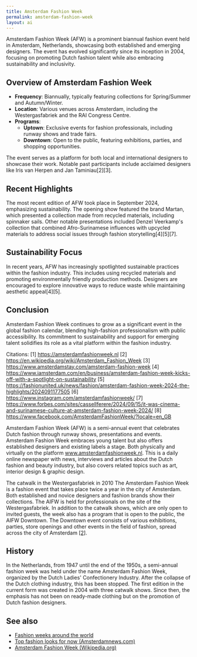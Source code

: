 ```yaml
---
title: Amsterdam Fashion Week
permalink: amsterdam-fashion-week
layout: ai
---
```


Amsterdam Fashion Week (AFW) is a prominent biannual fashion event held in Amsterdam, Netherlands, showcasing both established and emerging designers. The event has evolved significantly since its inception in 2004, focusing on promoting Dutch fashion talent while also embracing sustainability and inclusivity.

## Overview of Amsterdam Fashion Week

- **Frequency**: Biannually, typically featuring collections for Spring/Summer and Autumn/Winter.
- **Location**: Various venues across Amsterdam, including the Westergasfabriek and the RAI Congress Centre.
- **Programs**:
  - **Uptown**: Exclusive events for fashion professionals, including runway shows and trade fairs.
  - **Downtown**: Open to the public, featuring exhibitions, parties, and shopping opportunities.

The event serves as a platform for both local and international designers to showcase their work. Notable past participants include acclaimed designers like Iris van Herpen and Jan Taminiau[2][3].

## Recent Highlights

The most recent edition of AFW took place in September 2024, emphasizing sustainability. The opening show featured the brand Martan, which presented a collection made from recycled materials, including spinnaker sails. Other notable presentations included Denzel Veerkamp's collection that combined Afro-Surinamese influences with upcycled materials to address social issues through fashion storytelling[4][5][7].

## Sustainability Focus

In recent years, AFW has increasingly spotlighted sustainable practices within the fashion industry. This includes using recycled materials and promoting environmentally friendly production methods. Designers are encouraged to explore innovative ways to reduce waste while maintaining aesthetic appeal[4][5].

## Conclusion

Amsterdam Fashion Week continues to grow as a significant event in the global fashion calendar, blending high-fashion professionalism with public accessibility. Its commitment to sustainability and support for emerging talent solidifies its role as a vital platform within the fashion industry.

Citations:
[1] https://amsterdamfashionweek.nl
[2] https://en.wikipedia.org/wiki/Amsterdam_Fashion_Week
[3] https://www.amsterdamstay.com/amsterdam-fashion-week
[4] https://www.iamsterdam.com/en/business/amsterdam-fashion-week-kicks-off-with-a-spotlight-on-sustainability
[5] https://fashionunited.uk/news/fashion/amsterdam-fashion-week-2024-the-highlights/2024091177505
[6] https://www.instagram.com/amsterdamfashionweek/
[7] https://www.forbes.com/sites/cassellferere/2024/09/15/it-was-cinema-and-surinamese-culture-at-amsterdam-fashion-week-2024/
[8] https://www.facebook.com/AmsterdamFashionWeek/?locale=en_GB

Amsterdam Fashion Week (AFW) is a semi-annual event that celebrates Dutch fashion through runway shows, presentations and events. Amsterdam Fashion Week embraces young talent but also offers established designers and existing labels a stage. Both physically and virtually on the platform www.amsterdamfashionweek.nl. This is a daily online newspaper with news, interviews and articles about the Dutch fashion and beauty industry, but also covers related topics such as art, interior design & graphic design.

The catwalk in the Westergasfabriek in 2010
The Amsterdam Fashion Week is a fashion event that takes place twice a year in the city of Amsterdam. Both established and novice designers and fashion brands show their collections. The AIFW is held for professionals on the site of the Westergasfabriek. In addition to the catwalk shows, which are only open to invited guests, the week also has a program that is open to the public, the AIFW Downtown. The Downtown event consists of various exhibitions, parties, store openings and other events in the field of fashion, spread across the city of Amsterdam <span id="a2">[\[2\]](#f2)</span>.

## History

In the Netherlands, from 1947 until the end of the 1950s, a semi-annual fashion week was held under the name Amsterdam Fashion Week, organized by the Dutch Ladies' Confectionery Industry. After the collapse of the Dutch clothing industry, this has been stopped. The first edition in the current form was created in 2004 with three catwalk shows. Since then, the emphasis has not been on ready-made clothing but on the promotion of Dutch fashion designers.

## See also

+ [Fashion weeks around the world](fashion-weeks-around-the-world)
+ [Top fashion looks for now (Amsterdamnews.com)](http://amsterdamnews.com/news/2018/nov/22/top-fashion-looks-now/)
+ [Amsterdam Fashion Week (Wikipedia.org)](https://nl.wikipedia.org/wiki/Amsterdam_Fashion_Week)
